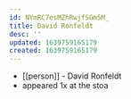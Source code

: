 ```yaml
---
id: NYmRC7esMZhRwjfSGm5M_
title: David Ronfeldt
desc: ''
updated: 1639759165179
created: 1639759165179
---
```



- [[person]] - David Ronfeldt
- appeared 1x at the stoa
